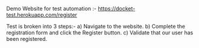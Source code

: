 Demo Website for test automation :- https://docket-test.herokuapp.com/register

Test is broken into 3 steps:- 
 a) Navigate to the website.
 b) Complete the registration form and click the Register button.
 c) Validate that our user has been registered.
